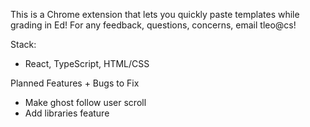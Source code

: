 This is a Chrome extension that lets you quickly paste templates while grading in Ed! For any feedback, questions, concerns, email tleo@cs!

Stack:
- React, TypeScript, HTML/CSS

Planned Features + Bugs to Fix
- Make ghost follow user scroll
- Add libraries feature
